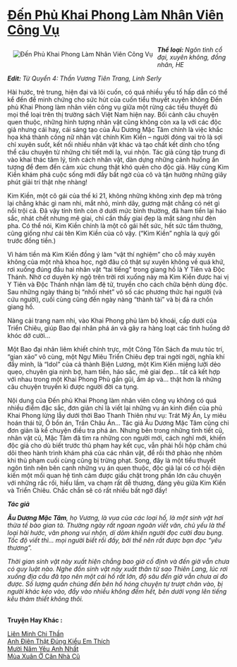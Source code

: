 <a href="https://utruyen.com/den-phu-khai-phong-lam-nhan-vien-cong-vu/10345/" title="Đến Phủ Khai Phong Làm Nhân Viên Công Vụ"><h1>Đến Phủ Khai Phong Làm Nhân Viên Công Vụ</h1></a><div style="display:table"><img align="right" style="float: left; padding: 10px;" src="https://utruyen.com/images/story/200x260/den-phu-khai-phong-lam-nhan-vien-cong-vu.jpg" alt="Đến Phủ Khai Phong Làm Nhân Viên Công Vụ"><i><b>Thể loại: </b>Ngôn tình cổ đại, xuyên không, đồng nhân, HE<p></p></i><strong><strong><i>Edit: </i></strong></strong><i>Từ Quyển 4: Thần Vương Tiên Trang, Linh Serly</i><p></p>Hài hước, trẻ trung, hiện đại và lôi cuốn, có quá nhiều yếu tố hấp dẫn có thể kể đến để minh chứng cho sức hút của cuốn tiểu thuyết xuyên không Đến phủ Khai Phong làm nhân viên công vụ giữa một rừng các tiểu thuyết đủ mọi thể loại trên thị trường sách Việt Nam hiện nay. Bối cảnh câu chuyện quen thuộc, những hình tượng nhân vật cũng không còn xa lạ với các độc giả nhưng cái hay, cái sáng tạo của Âu Dương Mặc Tâm chính là việc khắc họa khá thành công nữ nhân vật chính Kim Kiền – người đóng vai trò là sợi chỉ xuyên suốt, kết nối nhiều nhân vật khác và tạo chất kết dính cho tổng thể câu chuyện từ những chi tiết mới lạ, vui nhộn. Tác giả cũng tập trung đi vào khai thác tâm lý, tính cách nhân vật, dàn dựng những cảnh huống ấn tượng để đem đến cảm xúc chung thật khó quên cho độc giả. Hãy cùng Kim Kiền khám phá cuộc sống mới đầy bất ngờ của cô và tận hưởng những giây phút giải trí thật nhẹ nhàng!<p></p>Kim Kiền, một cô gái của thế kỉ 21, không những không xinh đẹp mà trông lại chẳng khác gì nam nhi, mắt nhỏ, mình dây, gương mặt chẳng có nét gì nổi trội cả. Đã vậy tính tình còn ở dưới mức bình thường, đã ham tiền lại háo sắc, nhát chết nhưng mê giai, chỉ cần thấy giai đẹp là mắt sáng như đèn pha. Có thể nói, Kim Kiền chính là một cô gái hết sức, hết sức tầm thường, cũng giống như cái tên Kim Kiền của cô vậy. (“Kim Kiền” nghĩa là quỳ gối trước đồng tiền.)<p></p>Vì hám tiền mà Kim Kiền đồng ý làm “vật thí nghiệm” cho cỗ máy xuyên không của một nhà khoa học, ngờ đâu cô thật sự xuyên không về quá khứ, rơi xuống đúng đầu hai nhân vật “tai tiếng” trong giang hồ là Y Tiên và Độc Thánh. Nhờ cơ duyên kỳ ngộ trên trời rơi xuống này mà Kim Kiền được hai vị Y Tiên và Độc Thánh nhận làm đệ tử, truyền cho cách chữa bệnh dùng độc. Sau những ngày tháng bị “nhồi nhét” vô số các phương thức hại người (và cứu người), cuối cùng cũng đến ngày nàng “thành tài” và bị đá ra chốn giang hồ.<p></p>Nàng cải trang nam nhi, vào Khai Phong phủ làm bộ khoái, cấp dưới của Triển Chiêu, giúp Bao đại nhân phá án và gây ra hàng loạt các tình huống dở khóc dở cười…<p></p>Một Bao đại nhân liêm khiết chính trực, một Công Tôn Sách đa mưu túc trí, “gian xảo” vô cùng, một Ngự Miêu Triển Chiêu đẹp trai ngời ngời, nghĩa khí đầy mình, là “Idol” của cả thành Biện Lương, một Kim Kiền miệng lưỡi dẻo quẹo, chuyên gia nịnh bợ, ham tiền, háo sắc, mê giai đẹp… tất cả kết hợp với nhau trong một Khai Phong Phủ gần gũi, ấm áp và… thật hơn là những câu chuyện truyền kì được người đời ca tụng.<p></p>Nội dung của Đến phủ Khai Phong làm nhân viên công vụ không có quá nhiều điểm đặc sắc, đơn giản chỉ là viết lại những vụ án kinh điển của phủ Khai Phong lừng lẫy dưới thời Bao Thanh Thiên như vụ: Trát Mỹ Án, Ly miêu hoán thái tử, Ô bồn án, Trần Châu Án… Tác giả Âu Dương Mặc Tâm cũng chỉ đơn giản là kể chuyện điều tra phá án. Nhưng bên trong những tình tiết cũ, nhân vật cũ, Mặc Tâm đã tìm ra những con người mới, cách nghĩ mới, khiến độc giả cho dù biết trước thủ phạm hay kết cục, vẫn phải hồi hộp chăm chú dõi theo hành trình khám phá của các nhân vật, để rồi thở phào nhẹ nhõm khi thủ phạm cuối cùng cũng bị trừng phạt. Song, đây là một tiểu thuyết ngôn tình nên bên cạnh những vụ án quen thuộc, độc giả lại có cơ hội diện kiến một mối quan hệ tình cảm được giấu chặt trong phần lớn câu chuyện với những rắc rối, hiểu lầm, va chạm rất dễ thương, đáng yêu giữa Kim Kiền và Triển Chiêu. Chắc chắn sẽ có rất nhiều bất ngờ đấy!<p></p><b><i>Tác giả</i></b><p></p><b><i>Âu Dương Mặc Tâm</i></b><i>, họ Vương, là vua của các loại hố, là một sinh vật hơi thừa tế bào gian tà. Thường ngày rất ngoan ngoãn viết văn, chủ yếu là thể loại hài hước, văn phong vui nhộn, dí dỏm khiến người đọc cười đau bụng. Tốc độ viết thì… mọi người biết rồi đấy, bởi thế nên rất được bạn đọc “yêu thương”.</i><p></p><i>Thời gian sinh vật này xuất hiện chẳng bao giờ cố định và đến giờ vẫn chưa có quy luật nào. Nghe đồn sinh vật này xuất thân từ sao Thiên Lang, lúc rơi xuống địa cầu đã tạo nên một cái hố rất lớn, độ sâu đến giờ vẫn chưa ai đo được. Số lượng quần chúng đến bên hố hóng chuyện tự trượt chân vào, bị người khác kéo vào, đẩy vào nhiều không đếm hết, bên dưới vọng lên tiếng kêu thảm thiết không thôi.</i></div><p><br><b>Truyện Hay Khác :</b></p><a href="https://utruyen.com/lien-minh-chi-than/13803/" alt="Liên Minh Chi Thần">Liên Minh Chi Thần</a><br/><a href="https://www.wattpad.com/story/205650715-anh-%C4%91i%C3%AAn-th%E1%BA%ADt-%C4%91%C3%BAng-ki%E1%BB%83u-em-th%C3%ADch" alt="Anh Điên Thật Đúng Kiểu Em Thích">Anh Điên Thật Đúng Kiểu Em Thích</a><br/><a href="https://truyenhot2020.wordpress.com/2019/12/11/muoi-nam-yeu-anh-nhat/" alt="Mười Năm Yêu Anh Nhất">Mười Năm Yêu Anh Nhất</a><br/><a href="https://github.com/quanluxury/truyenhot/tree/master/truyenhay/15949/" alt="Mùa Xuân Ở Căn Nhà Cũ">Mùa Xuân Ở Căn Nhà Cũ</a><br/>